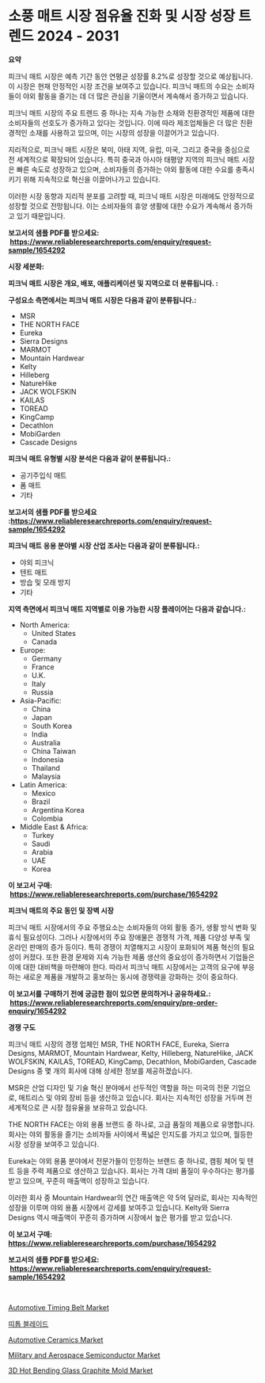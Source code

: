 <p><h1>소풍 매트 시장 점유율 진화 및 시장 성장 트렌드 2024 - 2031</h1></p><p><strong>요약</strong></p>
<p><p>피크닉 매트 시장은 예측 기간 동안 연평균 성장률 8.2%로 성장할 것으로 예상됩니다. 이 시장은 현재 안정적인 시장 조건을 보여주고 있습니다. 피크닉 매트의 수요는 소비자들이 야외 활동을 즐기는 데 더 많은 관심을 기울이면서 계속해서 증가하고 있습니다.</p><p>피크닉 매트 시장의 주요 트렌드 중 하나는 지속 가능한 소재와 친환경적인 제품에 대한 소비자들의 선호도가 증가하고 있다는 것입니다. 이에 따라 제조업체들은 더 많은 친환경적인 소재를 사용하고 있으며, 이는 시장의 성장을 이끌어가고 있습니다.</p><p>지리적으로, 피크닉 매트 시장은 북미, 아태 지역, 유럽, 미국, 그리고 중국을 중심으로 전 세계적으로 확장되어 있습니다. 특히 중국과 아시아 태평양 지역의 피크닉 매트 시장은 빠른 속도로 성장하고 있으며, 소비자들의 증가하는 야외 활동에 대한 수요를 충족시키기 위해 지속적으로 혁신을 이끌어나가고 있습니다.</p><p>이러한 시장 동향과 지리적 분포를 고려할 때, 피크닉 매트 시장은 미래에도 안정적으로 성장할 것으로 전망됩니다. 이는 소비자들의 휴양 생활에 대한 수요가 계속해서 증가하고 있기 때문입니다.</p></p>
<p><strong>보고서의 샘플 PDF를 받으세요: &nbsp;<a href="https://www.reliableresearchreports.com/enquiry/request-sample/1654292">https://www.reliableresearchreports.com/enquiry/request-sample/1654292</a></strong></p>
<p><strong>시장 세분화:</strong></p>
<p><strong> 피크닉 매트 시장은 개요, 배포, 애플리케이션 및 지역으로 더 분류됩니다. :</strong></p>
<p><strong>구성요소 측면에서는 피크닉 매트 시장은 다음과 같이 분류됩니다.:</strong></p>
<p><ul><li>MSR</li><li>THE NORTH FACE</li><li>Eureka</li><li>Sierra Designs</li><li>MARMOT</li><li>Mountain Hardwear</li><li>Kelty</li><li>Hilleberg</li><li>NatureHike</li><li>JACK WOLFSKIN</li><li>KAILAS</li><li>TOREAD</li><li>KingCamp</li><li>Decathlon</li><li>MobiGarden</li><li>Cascade Designs</li></ul></p>
<p><strong> 피크닉 매트 유형별 시장 분석은 다음과 같이 분류됩니다.:</strong></p>
<p><ul><li>공기주입식 매트</li><li>폼 매트</li><li>기타</li></ul></p>
<p><strong>보고서의 샘플 PDF를 받으세요 :<a href="https://www.reliableresearchreports.com/enquiry/request-sample/1654292">https://www.reliableresearchreports.com/enquiry/request-sample/1654292</a></strong></p>
<p><strong> 피크닉 매트 응용 분야별 시장 산업 조사는 다음과 같이 분류됩니다.:</strong></p>
<p><ul><li>야외 피크닉</li><li>텐트 매트</li><li>방습 및 모래 방지</li><li>기타</li></ul></p>
<p><strong>지역 측면에서 피크닉 매트 지역별로 이용 가능한 시장 플레이어는 다음과 같습니다.:</strong></p>
<p><ul>
    <li>
        North America:
        <ul>
            <li>United States</li>
            <li>Canada</li>
        </ul>
    </li>
    <li>
        Europe:
        <ul>
            <li>Germany</li>
            <li>France</li>
            <li>U.K.</li>
            <li>Italy</li>
            <li>Russia</li>
        </ul>
    </li>
    <li>
        Asia-Pacific:
        <ul>
            <li>China</li>
            <li>Japan</li>
            <li>South Korea</li>
            <li>India</li>
            <li>Australia</li>
            <li>China Taiwan</li>
            <li>Indonesia</li>
            <li>Thailand</li>
            <li>Malaysia</li>
        </ul>
    </li>
    <li>
        Latin America:
        <ul>
            <li>Mexico</li>
            <li>Brazil</li>
            <li>Argentina Korea</li>
            <li>Colombia</li>
        </ul>
    </li>
    <li>
        Middle East & Africa:
        <ul>
            <li>Turkey</li>
            <li>Saudi</li>
            <li>Arabia</li>
            <li>UAE</li>
            <li>Korea</li>
        </ul>
    </li>
    </ul></p>
<p><strong>이 보고서 구매: &nbsp;<a href="https://www.reliableresearchreports.com/purchase/1654292">https://www.reliableresearchreports.com/purchase/1654292</a></strong></p>
<p><strong>피크닉 매트의 주요 동인 및 장벽 시장</strong></p>
<p><p>피크닉 매트 시장에서의 주요 주행요소는 소비자들의 야외 활동 증가, 생활 방식 변화 및 휴식 필요성이다. 그러나 시장에서의 주요 장애물은 경쟁적 가격, 제품 다양성 부족 및 온라인 판매의 증가 등이다. 특히 경쟁이 치열해지고 시장이 포화되어 제품 혁신의 필요성이 커졌다. 또한 환경 문제와 지속 가능한 제품 생산의 중요성이 증가하면서 기업들은 이에 대한 대비책을 마련해야 한다. 따라서 피크닉 매트 시장에서는 고객의 요구에 부응하는 새로운 제품을 개발하고 홍보하는 동시에 경쟁력을 강화하는 것이 중요하다.</p></p>
<p><strong>이 보고서를 구매하기 전에 궁금한 점이 있으면 문의하거나 공유하세요.: &nbsp;<a href="https://www.reliableresearchreports.com/enquiry/pre-order-enquiry/1654292">https://www.reliableresearchreports.com/enquiry/pre-order-enquiry/1654292</a></strong></p>
<p><strong>경쟁 구도</strong></p>
<p><p>피크닉 매트 시장의 경쟁 업체인 MSR, THE NORTH FACE, Eureka, Sierra Designs, MARMOT, Mountain Hardwear, Kelty, Hilleberg, NatureHike, JACK WOLFSKIN, KAILAS, TOREAD, KingCamp, Decathlon, MobiGarden, Cascade Designs 중 몇 개의 회사에 대해 상세한 정보를 제공하겠습니다.</p><p>MSR은 산업 디자인 및 기술 혁신 분야에서 선두적인 역할을 하는 미국의 전문 기업으로, 매트리스 및 야외 장비 등을 생산하고 있습니다. 회사는 지속적인 성장을 거두며 전 세계적으로 큰 시장 점유율을 보유하고 있습니다.</p><p>THE NORTH FACE는 야외 용품 브랜드 중 하나로, 고급 품질의 제품으로 유명합니다. 회사는 야외 활동을 즐기는 소비자들 사이에서 폭넓은 인지도를 가지고 있으며, 월등한 시장 성장을 보여주고 있습니다.</p><p>Eureka는 야외 용품 분야에서 전문가들이 인정하는 브랜드 중 하나로, 캠핑 체어 및 텐트 등을 주력 제품으로 생산하고 있습니다. 회사는 가격 대비 품질이 우수하다는 평가를 받고 있으며, 꾸준히 매출액이 성장하고 있습니다.</p><p>이러한 회사 중 Mountain Hardwear의 연간 매출액은 약 5억 달러로, 회사는 지속적인 성장을 이루며 야외 용품 시장에서 강세를 보여주고 있습니다. Kelty와 Sierra Designs 역시 매출액이 꾸준히 증가하며 시장에서 높은 평가를 받고 있습니다.</p></p>
<p><strong>이 보고서 구매: &nbsp; <a href="https://www.reliableresearchreports.com/purchase/1654292">https://www.reliableresearchreports.com/purchase/1654292</a></strong></p>
<p><strong>보고서의 샘플 PDF를 받으세요: &nbsp;<a href="https://www.reliableresearchreports.com/enquiry/request-sample/1654292">https://www.reliableresearchreports.com/enquiry/request-sample/1654292</a></strong><strong></strong></p>
<p>&nbsp;</p>
<p><p><a href="https://issuu.com/reportprime-2/docs/automotive-timing-belt-market-size-2030.pptx">Automotive Timing Belt Market</a></p><p><a href="https://github.com/Skyleitney456456/Market-Research-Report-List-1/blob/main/673224212857.md">띠톱 블레이드</a></p><p><a href="https://issuu.com/reportprime-2/docs/automotive-ceramics-market-size-2030.pptx">Automotive Ceramics Market</a></p><p><a href="https://github.com/bmorecock/Market-Research-Report-List-2/blob/main/military-and-aerospace-semiconductor-market.md">Military and Aerospace Semiconductor Market</a></p><p><a href="https://github.com/Krish2023na/Market-Research-Report-List-3/blob/main/3d-hot-bending-glass-graphite-mold-market.md">3D Hot Bending Glass Graphite Mold Market</a></p></p>